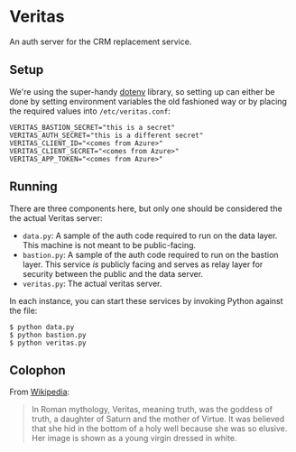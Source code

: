 # Veritas

An auth server for the CRM replacement service.


## Setup

We're using the super-handy [dotenv](https://github.com/theskumar/python-dotenv)
library, so setting up can either be done by setting environment
variables the old fashioned way or by placing the required values into
`/etc/veritas.conf`:

    VERITAS_BASTION_SECRET="this is a secret"
    VERITAS_AUTH_SECRET="this is a different secret"
    VERITAS_CLIENT_ID="<comes from Azure>"
    VERITAS_CLIENT_SECRET="<comes from Azure>"
    VERITAS_APP_TOKEN="<comes from Azure>"


## Running

There are three components here, but only one should be considered the
the actual Veritas server:

* `data.py`: A sample of the auth code required to run on the data
  layer.  This machine is not meant to be public-facing.
* `bastion.py`: A sample of the auth code required to run on the bastion
  layer.  This service *is* publicly facing and serves as relay layer
  for security between the public and the data server.
* `veritas.py`: The actual veritas server.

In each instance, you can start these services by invoking Python
against the file:

    $ python data.py
    $ python bastion.py
    $ python veritas.py


## Colophon

From [Wikipedia](https://en.wikipedia.org/wiki/Veritas):

> In Roman mythology, Veritas, meaning truth, was the goddess of truth,
> a daughter of Saturn and the mother of Virtue. It was believed that
> she hid in the bottom of a holy well because she was so elusive. Her
> image is shown as a young virgin dressed in white.
